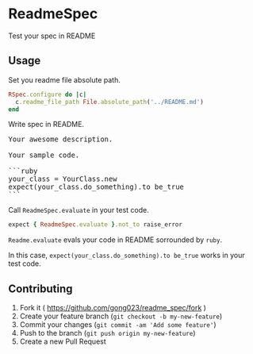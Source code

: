 # ReadmeSpec

Test your spec in README

## Usage

Set you readme file absolute path.

```ruby
RSpec.configure do |c|
  c.readme_file_path File.absolute_path('../README.md')
end
```

Write spec in README.

<pre>
Your awesome description.

Your sample code.

```ruby
your_class = YourClass.new
expect(your_class.do_something).to be_true
```
</pre>

Call `ReadmeSpec.evaluate` in your test code.

```ruby
expect { ReadmeSpec.evaluate }.not_to raise_error
```

`Readme.evaluate` evals your code in README sorrounded by `ruby`.

In this case, `expect(your_class.do_something).to be_true` works in your test code.

## Contributing

1. Fork it ( https://github.com/gong023/readme_spec/fork )
2. Create your feature branch (`git checkout -b my-new-feature`)
3. Commit your changes (`git commit -am 'Add some feature'`)
4. Push to the branch (`git push origin my-new-feature`)
5. Create a new Pull Request
